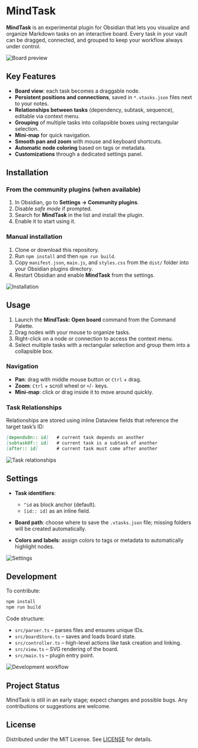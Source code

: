 # MindTask

**MindTask** is an experimental plugin for Obsidian that lets you visualize and organize Markdown tasks on an interactive board. Every task in your vault can be dragged, connected, and grouped to keep your workflow always under control.

![Board preview](docs/img/board-overview.png) <!-- TODO: add screenshot/gif -->

## Key Features

* **Board view**: each task becomes a draggable node.
* **Persistent positions and connections**, saved in `*.vtasks.json` files next to your notes.
* **Relationships between tasks** (dependency, subtask, sequence), editable via context menu.
* **Grouping** of multiple tasks into collapsible boxes using rectangular selection.
* **Mini-map** for quick navigation.
* **Smooth pan and zoom** with mouse and keyboard shortcuts.
* **Automatic node coloring** based on tags or metadata.
* **Customizations** through a dedicated settings panel.

<!-- TODO: add demo GIFs for each feature -->

## Installation

### From the community plugins (when available)

1. In Obsidian, go to **Settings → Community plugins**.
2. Disable *safe mode* if prompted.
3. Search for **MindTask** in the list and install the plugin.
4. Enable it to start using it.

### Manual installation

1. Clone or download this repository.
2. Run `npm install` and then `npm run build`.
3. Copy `manifest.json`, `main.js`, and `styles.css` from the `dist/` folder into your Obsidian plugins directory.
4. Restart Obsidian and enable **MindTask** from the settings.

![Installation](docs/img/install.gif) <!-- TODO: insert installation gif -->

## Usage

1. Launch the **MindTask: Open board** command from the Command Palette.
2. Drag nodes with your mouse to organize tasks.
3. Right-click on a node or connection to access the context menu.
4. Select multiple tasks with a rectangular selection and group them into a collapsible box.

### Navigation

* **Pan**: drag with middle mouse button or `Ctrl` + drag.
* **Zoom**: `Ctrl` + scroll wheel or `+`/`-` keys.
* **Mini-map**: click or drag inside it to move around quickly.

### Task Relationships

Relationships are stored using inline Dataview fields that reference the target task’s ID:

```markdown
[dependsOn:: id]   # current task depends on another
[subtaskOf:: id]   # current task is a subtask of another
[after:: id]       # current task must come after another
```

![Task relationships](docs/img/links.png) <!-- TODO: task links image -->

## Settings

* **Task identifiers**:

  * `^id` as block anchor (default).
  * `[id:: id]` as an inline field.
* **Board path**: choose where to save the `.vtasks.json` file; missing folders will be created automatically.
* **Colors and labels**: assign colors to tags or metadata to automatically highlight nodes.

![Settings](docs/img/settings.png) <!-- TODO: settings screenshot -->

## Development

To contribute:

```bash
npm install
npm run build
```

Code structure:

* `src/parser.ts` – parses files and ensures unique IDs.
* `src/boardStore.ts` – saves and loads board state.
* `src/controller.ts` – high-level actions like task creation and linking.
* `src/view.ts` – SVG rendering of the board.
* `src/main.ts` – plugin entry point.

![Development workflow](docs/img/dev.gif) <!-- TODO: development gif -->

## Project Status

MindTask is still in an early stage; expect changes and possible bugs. Any contributions or suggestions are welcome.

## License

Distributed under the MIT License. See [LICENSE](LICENSE) for details.
